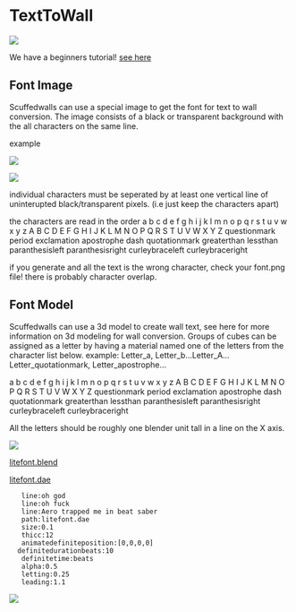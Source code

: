 # TextToWall

![](https://github.com/thelightdesigner/ScuffedWalls/blob/main/Readme/geico.png)


We have a beginners tutorial! [see here](https://www.youtube.com/watch?v=g49gfMtzETY)

## Font Image
Scuffedwalls can use a special image to get the font for text to wall conversion. The image consists of a black or transparent background with the all characters on the same line.

example

![](https://github.com/thelightdesigner/ScuffedWalls/blob/main/Examples/fonts/litefont.png)

![](https://github.com/thelightdesigner/ScuffedWalls/blob/main/Examples/fonts/COMICSANS.png)

individual characters must be seperated by at least one vertical line of uninterupted black/transparent pixels.  (i.e just keep the characters apart)

the characters are read in the order 
a b c d e f g h i j k l m n o p q r s t u v w x y z
A B C D E F G H I J K L M N O P Q R S T U V W X Y Z
questionmark period exclamation apostrophe dash quotationmark greaterthan lessthan paranthesisleft paranthesisright curleybraceleft curleybraceright

if you generate and all the text is the wrong character, check your font.png file! there is probably character overlap.


## Font Model
Scuffedwalls can use a 3d model to create wall text, see here for more information on 3d modeling for wall conversion. Groups of cubes can be assigned as a letter by having a material named one of the letters from the character list below. example: Letter_a, Letter_b...Letter_A... Letter_quotationmark, Letter_apostrophe...

a b c d e f g h i j k l m n o p q r s t u v w x y z
A B C D E F G H I J K L M N O P Q R S T U V W X Y Z
questionmark period exclamation apostrophe dash quotationmark greaterthan lessthan paranthesisleft paranthesisright curleybraceleft curleybraceright

All the letters should be roughly one blender unit tall in a line on the X axis.

![](https://github.com/thelightdesigner/ScuffedWalls/blob/1.0/Readme/litefont.jpg)

[litefont.blend](https://github.com/thelightdesigner/ScuffedWalls/blob/main/Examples/fonts/litefont.blend)

[litefont.dae](https://github.com/thelightdesigner/ScuffedWalls/blob/main/Examples/fonts/litefont.dae)

```5:TextToWall
   line:oh god
   line:oh fuck
   line:Aero trapped me in beat saber
   path:litefont.dae
   size:0.1
   thicc:12
   animatedefiniteposition:[0,0,0,0]
  definitedurationbeats:10
   definitetime:beats
   alpha:0.5
   letting:0.25
   leading:1.1
   ```

![](https://github.com/thelightdesigner/ScuffedWalls/blob/1.0/Readme/fuck.jpg)
